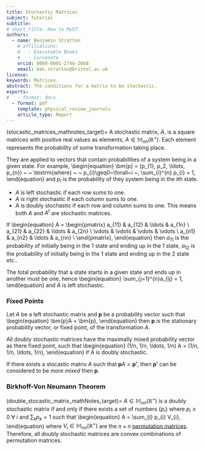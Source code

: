```yaml
---
title: Stochastic Matrices
subject: Tutorial
subtitle: 
# short_title: How to MyST
authors:
  - name: Benjamin Stratton
    # affiliations:
    #   - Executable Books
    #   - Curvenote
    orcid: 0009-0001-2746-3668
    email: ben.stratton@bristol.ac.uk
license: 
keywords: Matrices. 
abstract: The conditions for a matrix to be stochastic. 
exports:
#   - format: docx
  - format: pdf
    template: physical_review_journals
    article_type: Report
---
```

(stocastic_matrices_mathnotes_target)=
A stochastic matrix, $A$, is a square matrices with positive real values as elements, $A \in \mathbb{M}_{nn}(\mathbb{R^{+}})$. Each element represents the probability of some transformation taking place. 

They are applied to vectors that contain probabilities of a system being in a given state. For example, 
\begin{equation}
\bm{p} = (p_{1}, p_2, \ldots, p_{n}) ~ ~ \textrm{where} ~ ~ p_{i}\geq0~\forall~i ~, \sum_{i}^{n} p_{i} = 1,
\end{equation}
and $p_{i}$ is the probability of they system being in the $i$th state.  

- $A$ is left stochastic if each row sums to one. 
- $A$ is right stochastic if each column sums to one. 
- $A$ is doubly stochastic if each row and column sums to one. This means both $A$ and $A^{t}$ are stochastic matrices. 

If 
\begin{equation}
A = \begin{pmatrix}
a_{11} & a_{12} & \ldots & a_{1n} \\
a_{21} & a_{22} & \ldots & a_{2n} \\
\vdots & \vdots & \vdots & \vdots \\
a_{n1} & a_{n2} & \ldots & a_{nn} \\
\end{pmatrix},
\end{equation}
then $a_{11}$ is the probability of initially being in the $1$ state and ending up in the $1$ state,  $a_{12}$ is the probability of initially being in the $1$ state and ending up in the $2$ state etc.. 

The total probability that a state starts in a given state and ends up in another must be one, hence
\begin{equation}
\sum_{j=1}^{n}a_{ij} = 1,
\end{equation}
and $A$ is left stochastic. 

### Fixed Points

Let $A$ be a left stochastic matrix and $\bm{p}$ be a probability vector such that 
\begin{equation}
\bm{p}A = \bm{p},
\end{equation}
then $\bm{p}$ is the stationary probability vector, or fixed point, of the transformation $A$. 

All doubly stochastic matrices have the maximally mixed probability vector as there fixed point, such that
\begin{equation}
(1/n, 1/n, \ldots, 1/n) A = (1/n, 1/n, \ldots, 1/n),
\end{equation}
if $A$ is doubly stochastic. 

If there exists a stocastic matrix $A$ such that $\bm{p}A = \bm{p'}$, then $\bm{p'}$ can be considered to be *more mixed* then $\bm{p}$.

### Birkhoff-Von Neumann Theorem
(double_stocastic_matrix_mathNotes_target)=
$A \in \mathbb{M}_{nn}(\mathbb{R^{+}})$ is a doubly stochastic matrix if and only if there exists a set of numbers $\{p_{i}\}$ where $p_i \geq 0~\forall~i$ and $\sum_k p_{k} = 1$ such that 
\begin{equation}
A = \sum_{i} p_{i} V_{i},
\end{equation}
where $V_{i} \in \mathbb{M}_{nn}(\mathbb{R^{+}})$ are the $n \times n$ [permutation matrices](https://en.wikipedia.org/wiki/Permutation_matrix). Therefore, all doubly stochastic matrices are convex combinations of permutation matrices.  